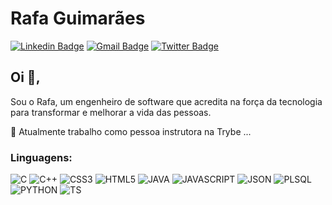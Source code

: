 # Rafa Guimarães
[![Linkedin Badge](https://img.shields.io/badge/-rafaelmguimaraes-blue?style=flat-square&logo=Linkedin&logoColor=white&link=https://www.linkedin.com/in/rafaelmguimaraes/)](https://www.linkedin.com/in/rafaelmguimaraes/) [![Gmail Badge](https://img.shields.io/badge/-rafaelmguimaraes@gmail.com-c14438?style=flat-square&logo=Gmail&logoColor=white&link=mailto:rafaelmguimaraes@gmail.com)](mailto:rafaelmguimaraes@gmail.com) [![Twitter Badge](https://img.shields.io/badge/-@rafamguimaraes-1ca0f1?style=flat-square&labelColor=1ca0f1&logo=twitter&logoColor=white&link=https://twitter.com/rafamguimaraes)](https://twitter.com/rafamguimaraes)

## Oi 👋, 
Sou o Rafa, um engenheiro de software que acredita na força da tecnologia para transformar e melhorar a vida das pessoas.

🔭 Atualmente trabalho como pessoa instrutora na Trybe ...

### Linguagens:

<p align="left">
	<img title="C" src="https://img.shields.io/badge/C-00599C?style=for-the-badge&logo=c&logoColor=white"/>
	<img title="C++" src="https://img.shields.io/badge/C%2B%2B-00599C?style=for-the-badge&logo=c%2B%2B&logoColor=white"/>
	<img title="CSS3" src="https://img.shields.io/badge/CSS3-1572B6?style=for-the-badge&logo=css3&logoColor=white" />
	<img title="HTML5" src="https://img.shields.io/badge/HTML5-E34F26?style=for-the-badge&logo=html5&logoColor=white" />
	<img title="JAVA" src="https://img.shields.io/badge/Java-ED8B00?style=for-the-badge&logo=java&logoColor=white" />
	<img title="JAVASCRIPT" src="https://img.shields.io/badge/JavaScript-323330?style=for-the-badge&logo=javascript&logoColor=F7DF1E" />
	<img title="JSON" src="https://img.shields.io/badge/json-5E5C5C?style=for-the-badge&logo=json&logoColor=white" />
	<img title="PLSQL" src="https://img.shields.io/badge/PLSQL-F80000?style=for-the-badge&logo=oracle&logoColor=black" />
  <img title="PYTHON" src="https://img.shields.io/badge/Python-FFD43B?style=for-the-badge&logo=python&logoColor=darkgreen" />
  <img title="TS" src="https://img.shields.io/badge/TypeScript-007ACC?style=for-the-badge&logo=typescript&logoColor=white" />
  
  
</p>
<!--
**rafaelmguimaraes/rafaelmguimaraes** is a ✨ _special_ ✨ repository because its `README.md` (this file) appears on your GitHub profile.

Here are some ideas to get you started:

- 🔭 I’m currently working on ...
- 🌱 I’m currently learning ...
- 👯 I’m looking to collaborate on ...
- 🤔 I’m looking for help with ...
- 💬 Ask me about ...
- 📫 How to reach me: ...
- 😄 Pronouns: ...
- ⚡ Fun fact: ...
-->
